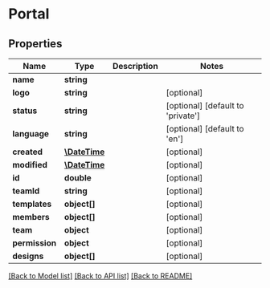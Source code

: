 # Portal

## Properties
Name | Type | Description | Notes
------------ | ------------- | ------------- | -------------
**name** | **string** |  | 
**logo** | **string** |  | [optional] 
**status** | **string** |  | [optional] [default to 'private']
**language** | **string** |  | [optional] [default to 'en']
**created** | [**\DateTime**](\DateTime.md) |  | [optional] 
**modified** | [**\DateTime**](\DateTime.md) |  | [optional] 
**id** | **double** |  | [optional] 
**teamId** | **string** |  | [optional] 
**templates** | **object[]** |  | [optional] 
**members** | **object[]** |  | [optional] 
**team** | **object** |  | [optional] 
**permission** | **object** |  | [optional] 
**designs** | **object[]** |  | [optional] 

[[Back to Model list]](../README.md#documentation-for-models) [[Back to API list]](../README.md#documentation-for-api-endpoints) [[Back to README]](../README.md)


